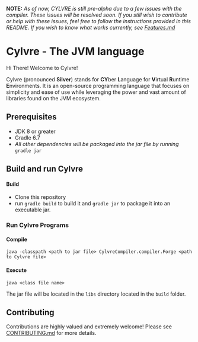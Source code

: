 **NOTE:** *As of now, CYLVRE is still pre-alpha due to a few issues with the compiler. These issues will be resolved soon. If you still wish to contribute or help with these issues, feel free to follow the instructions provided in this README. If you wish to know what works currently, see [Features.md](https://github.com/Cylvre-Language/Cylvre/blob/main/Features.md)*

# Cylvre - The JVM language
Hi There! Welcome to Cylvre!

Cylvre (pronounced **Silver**) stands for **CY**ber **L**anguage for **V**irtual **R**untime **E**nvironments. It is an open-source programming language that focuses on simplicity and ease of use while leveraging the power and vast amount of libraries found on the JVM ecosystem.

## Prerequisites
- JDK 8 or greater
- Gradle 6.7 
- *All other dependencies will be packaged into the jar file by running* `gradle jar`

## Build and run Cylvre

#### Build
- Clone this repository
- run `gradle build` to build it and `gradle jar` to package it into an executable jar.

### Run Cylvre Programs
#### Compile
`java -classpath <path to jar file> CylvreCompiler.compiler.Forge <path to Cylvre file>`

#### Execute
`java <class file name>`

The jar file will be located in the `libs` directory located in the `build` folder.

## Contributing
Contributions are highly valued and extremely welcome! Please see [CONTRIBUTING.md](https://github.com/Cylvre-Language/Cylvre/blob/main/CONTRIBUTING.md) for more details.
